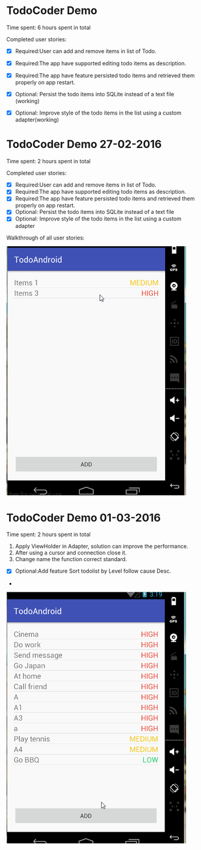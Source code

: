 # TodoCoder Demo
Time spent: 6 hours spent in total

Completed user stories:

* [x] Required:User can add and remove items in list of Todo.
* [x] Required:The app have supported editing todo items as description.
* [x] Required:The app have feature persisted todo items and retrieved them properly on app restart.
* [x] Optional: Persist the todo items into SQLite instead of a text file (working)
* [x] Optional: Improve style of the todo items in the list using a custom adapter(working)


# TodoCoder Demo 27-02-2016
Time spent: 2 hours spent in total

Completed user stories:

* [x] Required:User can add and remove items in list of Todo.
* [x] Required:The app have supported editing todo items as description.
* [x] Required:The app have feature persisted todo items and retrieved them properly on app restart.
* [x] Optional: Persist the todo items into SQLite instead of a text file
* [x] Optional: Improve style of the todo items in the list using a custom adapter

Walkthrough of all user stories:

![Video Walkthrough](https://github.com/k4netmt/TodoCoder/blob/master/todoandroid27022016.gif)

# TodoCoder Demo 01-03-2016
Time spent: 2 hours spent in total
1. Apply ViewHolder in Adapter, solution can improve the performance.
2. After using a cursor and connection close it.
3. Change name the function correct standard.
* [x] Optional:Add feature Sort todolist by Level follow cause Desc.
* 
![Video Walkthrough](https://github.com/k4netmt/TodoCoder/blob/master/todoandroid.gif)
